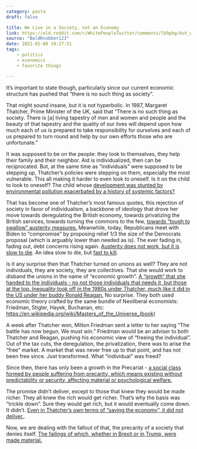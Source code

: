 ```yaml
---
category: pasta
draft: false

title: We Live in a Society, not an Economy
link: https://old.reddit.com/r/WhitePeopleTwitter/comments/lb9pbg/but_will_we_the_world_change/glt2dv9
source: "BaldKnobber123"
date: 2021-02-08 19:27:51
tags:
    - politics
    - economics
    - favorite things

---
```


It’s important to state though, particularly since our current economic structure has pushed that “there is no such thing as society”.

That might sound insane, but it is not hyperbolic. In 1987, Margaret Thatcher, Prime Minister of the UK, said that “There is no such thing as society. There is [a] living tapestry of men and women and people and the beauty of that tapestry and the quality of our lives will depend upon how much each of us is prepared to take responsibility for ourselves and each of us prepared to turn round and help by our own efforts those who are unfortunate.”

It was supposed to be on the people: they look to themselves, they help their family and their neighbor. Aid is individualized, then can be reciprocated. But, at the same time as “individuals” were supposed to be stepping up, Thatcher’s policies were stepping on them, especially the most vulnerable. This all making it harder to even look to oneself. Is it on the child to look to oneself? The child whose [development was stunted by environmental pollution exacerbated by a history of systemic factors?](https://lareviewofbooks.org/article/an-ardent-call-to-arms-on-harriet-a-washingtons-a-terrible-thing-to-waste-environmental-racism-and-its-assault-on-the-american-mind/)

That has become one of Thatcher’s most famous quotes, this rejection of society in favor of individualism, a backbone of ideology that drove her move towards deregulating the British economy, towards privatizing the British services, towards turning the commons to the few, [towards “tough to swallow” austerity measures.](https://www.jacobinmag.com/2020/12/margaret-thatcher-british-economy-tories-austerity) Meanwhile, today, Republicans meet with Biden to “compromise” by proposing relief 1/3 the size of the Democrats proposal (which is arguably lower than needed as is). The ever fading in, fading out, debt concerns rising again. [Austerity does not work, but it is slow to die](https://en.wikipedia.org/wiki/Austerity:_The_History_of_a_Dangerous_Idea). An idea slow to die, but [fast to kill](https://www.basicbooks.com/titles/david-stuckler/the-body-economic/9780465063970/).

Is it any surprise then that Thatcher turned on unions as well? They are not individuals, they are society, they are collectives. That she would work to disband the unions in the name of “economic growth”. [A “growth” that she handed to the individuals - no not those individuals that needs it, but those at the top. Inequality took off in the 1980s under Thatcher, much like it did in the US under her buddy Ronald Reagan.](https://ourworldindata.org/uploads/2018/07/Top-Incomes-768x549.png) No surprise. They both used economic theory crafted by the same bundle of Neoliberal economists: Friedman, Stigler, Hayek, Buchanan, etc: https://en.wikipedia.org/wiki/Masters_of_the_Universe_(book)

A week after Thatcher won, Milton Friedman sent a letter to her saying “The battle has now begun. We must win.” Friedman would be an adviser to both Thatcher and Reagan, pushing his economic view of “freeing the individual”. Out of the tax cuts, the deregulation, the privatization, there was to arise the “free” market. A market that was never free up to that point, and has not been free since. Just transformed. What “individual” was freed?

Since then, there has only been a growth in the Precariat - [a social class formed by people suffering from precarity, which means existing without predictability or security, affecting material or psychological welfare.](https://en.wikipedia.org/wiki/Precariat)

The promise didn’t deliver, except to those that knew they would be made richer. They all knew the rich would get richer. That’s why the basis was “trickle down”. Sure they would get rich, but it would eventually come down. It didn’t. [Even in Thatcher’s own terms of “saving the economy”, it did not deliver.](https://academic.oup.com/cje/article/44/2/319/5550923).

Now, we are dealing with the fallout of that, the precarity of a society that denies itself. [The failings of which, whether in Brexit or in Trump, were made material.](https://globalreports.columbia.edu/books/the-populist-explosion/)

